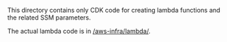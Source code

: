 This directory contains only CDK code for creating lambda functions and the
related SSM parameters.

The actual lambda code is in [/aws-infra/lambda/](/aws-infra/lambda).